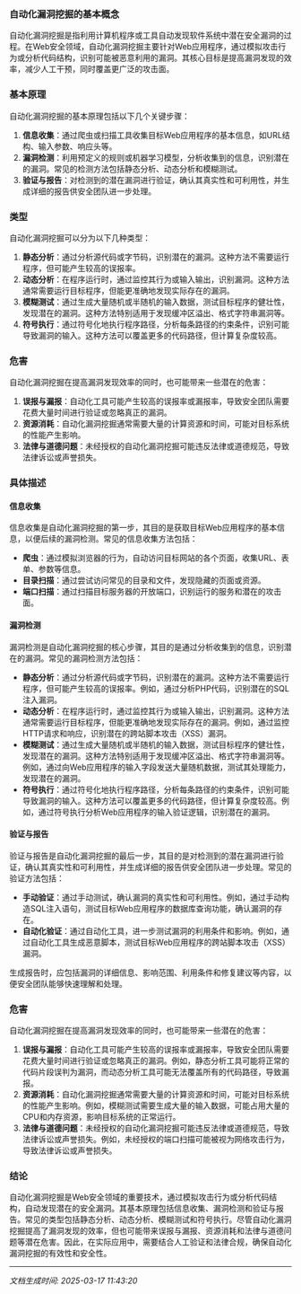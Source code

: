 ### 自动化漏洞挖掘的基本概念

自动化漏洞挖掘是指利用计算机程序或工具自动发现软件系统中潜在安全漏洞的过程。在Web安全领域，自动化漏洞挖掘主要针对Web应用程序，通过模拟攻击行为或分析代码结构，识别可能被恶意利用的漏洞。其核心目标是提高漏洞发现的效率，减少人工干预，同时覆盖更广泛的攻击面。

### 基本原理

自动化漏洞挖掘的基本原理包括以下几个关键步骤：

1. **信息收集**：通过爬虫或扫描工具收集目标Web应用程序的基本信息，如URL结构、输入参数、响应头等。
2. **漏洞检测**：利用预定义的规则或机器学习模型，分析收集到的信息，识别潜在的漏洞。常见的检测方法包括静态分析、动态分析和模糊测试。
3. **验证与报告**：对检测到的潜在漏洞进行验证，确认其真实性和可利用性，并生成详细的报告供安全团队进一步处理。

### 类型

自动化漏洞挖掘可以分为以下几种类型：

1. **静态分析**：通过分析源代码或字节码，识别潜在的漏洞。这种方法不需要运行程序，但可能产生较高的误报率。
2. **动态分析**：在程序运行时，通过监控其行为或输入输出，识别漏洞。这种方法通常需要运行目标程序，但能更准确地发现实际存在的漏洞。
3. **模糊测试**：通过生成大量随机或半随机的输入数据，测试目标程序的健壮性，发现潜在的漏洞。这种方法特别适用于发现缓冲区溢出、格式字符串漏洞等。
4. **符号执行**：通过符号化地执行程序路径，分析每条路径的约束条件，识别可能导致漏洞的输入。这种方法可以覆盖更多的代码路径，但计算复杂度较高。

### 危害

自动化漏洞挖掘在提高漏洞发现效率的同时，也可能带来一些潜在的危害：

1. **误报与漏报**：自动化工具可能产生较高的误报率或漏报率，导致安全团队需要花费大量时间进行验证或忽略真正的漏洞。
2. **资源消耗**：自动化漏洞挖掘通常需要大量的计算资源和时间，可能对目标系统的性能产生影响。
3. **法律与道德问题**：未经授权的自动化漏洞挖掘可能违反法律或道德规范，导致法律诉讼或声誉损失。

### 具体描述

#### 信息收集

信息收集是自动化漏洞挖掘的第一步，其目的是获取目标Web应用程序的基本信息，以便后续的漏洞检测。常见的信息收集方法包括：

- **爬虫**：通过模拟浏览器的行为，自动访问目标网站的各个页面，收集URL、表单、参数等信息。
- **目录扫描**：通过尝试访问常见的目录和文件，发现隐藏的页面或资源。
- **端口扫描**：通过扫描目标服务器的开放端口，识别运行的服务和潜在的攻击面。

#### 漏洞检测

漏洞检测是自动化漏洞挖掘的核心步骤，其目的是通过分析收集到的信息，识别潜在的漏洞。常见的漏洞检测方法包括：

- **静态分析**：通过分析源代码或字节码，识别潜在的漏洞。这种方法不需要运行程序，但可能产生较高的误报率。例如，通过分析PHP代码，识别潜在的SQL注入漏洞。
- **动态分析**：在程序运行时，通过监控其行为或输入输出，识别漏洞。这种方法通常需要运行目标程序，但能更准确地发现实际存在的漏洞。例如，通过监控HTTP请求和响应，识别潜在的跨站脚本攻击（XSS）漏洞。
- **模糊测试**：通过生成大量随机或半随机的输入数据，测试目标程序的健壮性，发现潜在的漏洞。这种方法特别适用于发现缓冲区溢出、格式字符串漏洞等。例如，通过向Web应用程序的输入字段发送大量随机数据，测试其处理能力，发现潜在的漏洞。
- **符号执行**：通过符号化地执行程序路径，分析每条路径的约束条件，识别可能导致漏洞的输入。这种方法可以覆盖更多的代码路径，但计算复杂度较高。例如，通过符号执行分析Web应用程序的输入验证逻辑，识别潜在的漏洞。

#### 验证与报告

验证与报告是自动化漏洞挖掘的最后一步，其目的是对检测到的潜在漏洞进行验证，确认其真实性和可利用性，并生成详细的报告供安全团队进一步处理。常见的验证方法包括：

- **手动验证**：通过手动测试，确认漏洞的真实性和可利用性。例如，通过手动构造SQL注入语句，测试目标Web应用程序的数据库查询功能，确认漏洞的存在。
- **自动化验证**：通过自动化工具，进一步测试漏洞的利用条件和影响。例如，通过自动化工具生成恶意脚本，测试目标Web应用程序的跨站脚本攻击（XSS）漏洞。

生成报告时，应包括漏洞的详细信息、影响范围、利用条件和修复建议等内容，以便安全团队能够快速理解和处理。

### 危害

自动化漏洞挖掘在提高漏洞发现效率的同时，也可能带来一些潜在的危害：

1. **误报与漏报**：自动化工具可能产生较高的误报率或漏报率，导致安全团队需要花费大量时间进行验证或忽略真正的漏洞。例如，静态分析工具可能将正常的代码片段误判为漏洞，而动态分析工具可能无法覆盖所有的代码路径，导致漏报。
2. **资源消耗**：自动化漏洞挖掘通常需要大量的计算资源和时间，可能对目标系统的性能产生影响。例如，模糊测试需要生成大量的输入数据，可能占用大量的CPU和内存资源，影响目标系统的正常运行。
3. **法律与道德问题**：未经授权的自动化漏洞挖掘可能违反法律或道德规范，导致法律诉讼或声誉损失。例如，未经授权的端口扫描可能被视为网络攻击行为，导致法律诉讼或声誉损失。

### 结论

自动化漏洞挖掘是Web安全领域的重要技术，通过模拟攻击行为或分析代码结构，自动发现潜在的安全漏洞。其基本原理包括信息收集、漏洞检测和验证与报告。常见的类型包括静态分析、动态分析、模糊测试和符号执行。尽管自动化漏洞挖掘提高了漏洞发现的效率，但也可能带来误报与漏报、资源消耗和法律与道德问题等潜在危害。因此，在实际应用中，需要结合人工验证和法律合规，确保自动化漏洞挖掘的有效性和安全性。

---

*文档生成时间: 2025-03-17 11:43:20*

